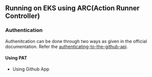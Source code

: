 ## Running on EKS using ARC(Action Runner Controller)


### Authentication
Authenitcation can be done through two ways as given in the official documentation. Refer the [authenticating-to-the-github-api](https://docs.github.com/en/actions/hosting-your-own-runners/managing-self-hosted-runners-with-actions-runner-controller/authenticating-to-the-github-api).

#### Using PAT

- Using Github App